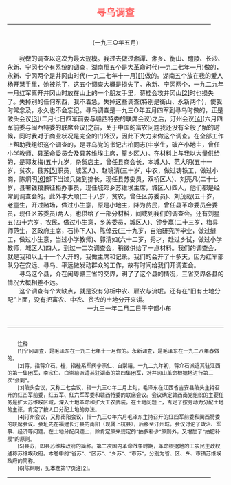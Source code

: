 <center><FONT style="FONT-SIZE: 16.5pt" COLOR="#FF6666" FACE="楷体_GB2312"><B>寻乌调查</B></center></FONT>
<HR color="#EE9B73" size="1" width="94%">
<BR>
<center>(一九三○年五月)</center>
<BR>
　　我做的调查以这次为最大规模。我过去做过湘潭、湘乡、衡山、醴陵、长沙、永新、宁冈七个有系统的调查，湖南那五个是大革命时代(一九二七年一月)做的，永新、宁冈两个是井冈山时代(一九二七年十一月)<a href="#tail">[1]</a>做的。湖南五个放在我的爱人杨开慧手里，她被杀了，这五个调查大概是损失了。永新、宁冈两个，一九二九年一月红军离开井冈山时放在山上的一个朋友手里，蒋桂会攻井冈山<a href="#tail">[2]</a>时也损失了。失掉别的任何东西，我不着急，失掉这些调查(特别是衡山、永新两个)，使我时常念及，永久也不会忘记。寻乌调查是一九三○年五月四军到寻乌时做的，正是陂头会议<a href="#tail">[3]</a>(二月七日四军前委与赣西特委的联席会议)之后，汀州会议<a href="#tail">[4]</a>(六月四军前委与闽西特委的联席会议)之前，关于中国的富农问题我还没有全般了解的时候，同时我对于商业状况是完全的门外汉，因此下大力来做这个调查。在全部工作上帮助我组织这个调查的，是寻乌党的书记古柏同志(中学生，破产小地主，曾任小学教师、县革命委员会及县苏维埃主席，篁乡区人)。在材料上与我以大量供给的，是郭友梅(五十九岁，杂货店主，曾任县商会长，本城人)、范大明(五十一岁，贫农，县苏<a href="#tail">[5]</a>职员，城区人)、赵镜清(三十岁，中农，做过铸铁工，做过小商，陈炯明<a href="#tail">[6]</a>部下当过兵做到排长，现任县苏委员，双桥区人)、刘亮凡(二十七岁，县署钱粮兼征柜办事员，现任城郊乡苏维埃主席，城区人)四人，他们都是经常到调查会的。此外李大顺(二十八岁，贫农，曾任区苏委员)、刘茂哉(五十岁，老童生，开过赌场，做过小生意，原是小地主，降为贫民，曾任县革命委员会委员，现任区苏委员)两人，也供给了一部分材料，间或到我们的调查会。还有刘星五(四十六岁，农民，做过小生意，乡苏委员，城区人)、钟步赢(二十三岁，梅县师范生，区政府主席，石排下人)、陈倬云(三十九岁，自治研究所毕业，做过缝工，做过小生意，当过小学教师)、郭清如(六十二岁，秀才，赴过乡试，做过小学教师，城区人)四人，到过一二次调查会，稍微供给了一点材料。我们的调查会，就是我和以上十一个人开的，我做主席和记录。我们的会开了十多天，因为红军部队分在安远、寻乌、平远做发动群众的工作，故有时间给我们开调查会。
<BR>
　　寻乌这个县，介在闽粤赣三省的交界，明了了这个县的情况，三省交界各县的情况大概相差不远。
<BR>
　　这个调查有个大缺点，就是没有分析中农、雇农与流氓。还有在“旧有土地分配”上面，没有把富农、中农、贫农的土地分开来讲。
<BR>
　　　　　　　　　　　　　 一九三一年二月二日于宁都小布
<BR>
　　<hr><a name="tail"></a>    <FONT style="FONT-SIZE: 9pt">
<BR>
　　注释
<BR>
　　[1]宁冈调查，是毛泽东在一九二七年十一月做的。永新调查，是毛泽东在一九二八年春做的。
<BR>
　　[2]蒋，指蒋介石。桂，指桂系军阀李宗仁、白崇禧。一九二九年初，蒋介石派遣其驻江西的第一集团军，李宗仁、白崇禧派遣其驻湖南的第四集团军，对井冈山革命根据地进行第三次“会剿”。
<BR>
　　[3]陂头会议，又称二七会议，指一九三○年二月上旬，毛泽东在江西省吉安县陂头主持召开的红四军前委，红五军、红六军军委和赣西特委的联席会议。会议确定赣西南党组织的主要任务是扩大苏维埃区域，深入土地革命和扩大工农武装。在土地问题上，否定了按劳动力分配土地的主张，肯定了按人口分配土地的办法。
<BR>
　　[4]汀州会议，又称南阳会议，指一九三○年六月毛泽东主持召开的红四军前委和闽西特委的联席会议。会址先在福建长汀县的南阳（现属上杭县），后移至汀州城。会议讨论了政治、军事、经济等问题。在土地分配问题上，除肯定原来规定的“抽多补少”原则外，又增加了“抽肥补瘦”的原则。
<BR>
　　[5]县苏，即县苏维埃政府的简称。第二次国内革命战争时期，革命根据地的工农民主政权通称苏维埃政府。本卷中的“省苏”、“区苏”、“乡苏”、“市苏”，分别为省、区、乡、市镇苏维埃政府的简称。
<BR>
　　[6]陈炯明，见本卷第17页注[2]。
<BR>
</FONT>
<HR color="#EE9B73" size="1" width="94%">

